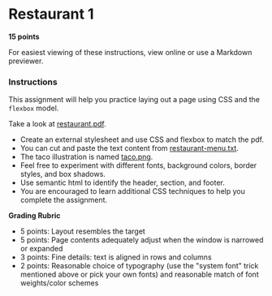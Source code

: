 # Restaurant 1

**15 points**

For easiest viewing of these instructions, view online or use a Markdown previewer.

### Instructions

This assignment will help you practice laying out a page using CSS and the `flexbox` model.


Take a look at [restaurant.pdf](restaurant.pdf).       

* Create an external stylesheet and use CSS and flexbox to match the pdf.
* You can cut and paste the text content from [restaurant-menu.txt](restaurant-menu.txt).
* The taco illustration is named [taco.png](taco.png).
* Feel free to experiment with different fonts, background colors, border styles, and box shadows. 
* Use semantic html to identify the header, section, and footer. 
* You are encouraged to learn additional CSS techniques to help you complete the assignment.

**Grading Rubric**

* 5 points: Layout resembles the target
* 5 points: Page contents adequately adjust when the window is narrowed or expanded
* 3 points: Fine details: text is aligned in rows and columns
* 2 points: Reasonable choice of typography (use the "system font" trick mentioned above
  or pick your own fonts) and reasonable match of font weights/color schemes
 
